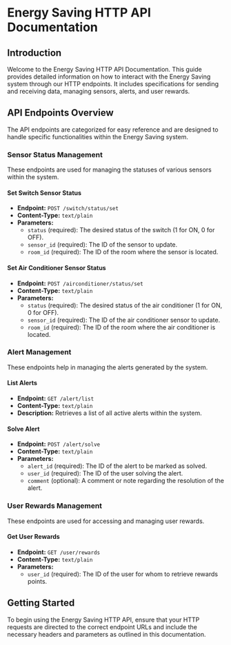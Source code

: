 # Energy Saving HTTP API Documentation

## Introduction

Welcome to the Energy Saving HTTP API Documentation. This guide provides detailed information on how to interact with the Energy Saving system through our HTTP endpoints. It includes specifications for sending and receiving data, managing sensors, alerts, and user rewards.

## API Endpoints Overview

The API endpoints are categorized for easy reference and are designed to handle specific functionalities within the Energy Saving system.

### Sensor Status Management

These endpoints are used for managing the statuses of various sensors within the system.

#### Set Switch Sensor Status

- **Endpoint:** `POST /switch/status/set`
- **Content-Type:** `text/plain`
- **Parameters:**
  - `status` (required): The desired status of the switch (1 for ON, 0 for OFF).
  - `sensor_id` (required): The ID of the sensor to update.
  - `room_id` (required): The ID of the room where the sensor is located.

#### Set Air Conditioner Sensor Status

- **Endpoint:** `POST /airconditioner/status/set`
- **Content-Type:** `text/plain`
- **Parameters:**
  - `status` (required): The desired status of the air conditioner (1 for ON, 0 for OFF).
  - `sensor_id` (required): The ID of the air conditioner sensor to update.
  - `room_id` (required): The ID of the room where the air conditioner is located.

### Alert Management

These endpoints help in managing the alerts generated by the system.

#### List Alerts

- **Endpoint:** `GET /alert/list`
- **Content-Type:** `text/plain`
- **Description:** Retrieves a list of all active alerts within the system.

#### Solve Alert

- **Endpoint:** `POST /alert/solve`
- **Content-Type:** `text/plain`
- **Parameters:**
  - `alert_id` (required): The ID of the alert to be marked as solved.
  - `user_id` (required): The ID of the user solving the alert.
  - `comment` (optional): A comment or note regarding the resolution of the alert.

### User Rewards Management

These endpoints are used for accessing and managing user rewards.

#### Get User Rewards

- **Endpoint:** `GET /user/rewards`
- **Content-Type:** `text/plain`
- **Parameters:**
  - `user_id` (required): The ID of the user for whom to retrieve rewards points.

## Getting Started

To begin using the Energy Saving HTTP API, ensure that your HTTP requests are directed to the correct endpoint URLs and include the necessary headers and parameters as outlined in this documentation.
